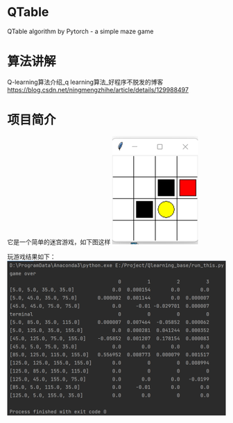 # QTable
 QTable algorithm by Pytorch - a simple maze game


# 算法讲解
Q-learning算法介绍_q learning算法_好程序不脱发的博客
https://blog.csdn.net/ningmengzhihe/article/details/129988497

# 项目简介
它是一个简单的迷宫游戏，如下图这样
![](maze.png)

玩游戏结果如下：
![](result.png)


